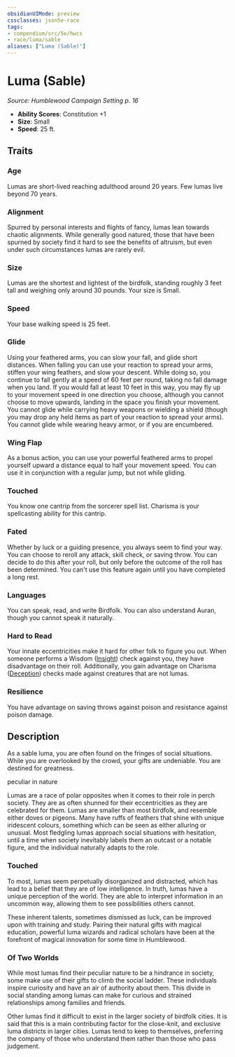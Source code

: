 ```yaml
---
obsidianUIMode: preview
cssclasses: json5e-race
tags:
- compendium/src/5e/hwcs
- race/luma/sable
aliases: ["Luma (Sable)"]
---
```

# Luma (Sable)
*Source: Humblewood Campaign Setting p. 16*  

- **Ability Scores**: Constitution +1
- **Size**: Small
- **Speed**: 25 ft.

## Traits

### Age

Lumas are short-lived reaching adulthood around 20 years. Few lumas live beyond 70 years.

### Alignment

Spurred by personal interests and flights of fancy, lumas lean towards chaotic alignments. While generally good natured, those that have been spurned by society find it hard to see the benefits of altruism, but even under such circumstances lumas are rarely evil.

### Size

Lumas are the shortest and lightest of the birdfolk, standing roughly 3 feet tall and weighing only around 30 pounds. Your size is Small.

### Speed

Your base walking speed is 25 feet.

### Glide

Using your feathered arms, you can slow your fall, and glide short distances. When falling you can use your reaction to spread your arms, stiffen your wing feathers, and slow your descent. While doing so, you continue to fall gently at a speed of 60 feet per round, taking no fall damage when you land. If you would fall at least 10 feet in this way, you may fly up to your movement speed in one direction you choose, although you cannot choose to move upwards, landing in the space you finish your movement. You cannot glide while carrying heavy weapons or wielding a shield (though you may drop any held items as part of your reaction to spread your arms). You cannot glide while wearing heavy armor, or if you are encumbered.

### Wing Flap

As a bonus action, you can use your powerful feathered arms to propel yourself upward a distance equal to half your movement speed. You can use it in conjunction with a regular jump, but not while gliding.

### Touched

You know one cantrip from the sorcerer spell list. Charisma is your spellcasting ability for this cantrip.

### Fated

Whether by luck or a guiding presence, you always seem to find your way. You can choose to reroll any attack, skill check, or saving throw. You can decide to do this after your roll, but only before the outcome of the roll has been determined. You can't use this feature again until you have completed a long rest.

### Languages

You can speak, read, and write Birdfolk. You can also understand Auran, though you cannot speak it naturally.

### Hard to Read

Your innate eccentricities make it hard for other folk to figure you out. When someone performs a Wisdom ([Insight](2-Mechanics/CLI/rules/skills.md#Insight)) check against you, they have disadvantage on their roll. Additionally, you gain advantage on Charisma ([Deception](2-Mechanics/CLI/rules/skills.md#Deception)) checks made against creatures that are not lumas.

### Resilience

You have advantage on saving throws against poison and resistance against poison damage.

## Description

As a sable luma, you are often found on the fringes of social situations. While you are overlooked by the crowd, your gifts are undeniable. You are destined for greatness.

peculiar in nature

Lumas are a race of polar opposites when it comes to their role in perch society. They are as often shunned for their eccentricities as they are celebrated for them. Lumas are smaller than most birdfolk, and resemble either doves or pigeons. Many have ruffs of feathers that shine with unique iridescent colours, something which can be seen as either alluring or unusual. Most fledgling lumas approach social situations with hesitation, until a time when society inevitably labels them an outcast or a notable figure, and the individual naturally adapts to the role.

### Touched

To most, lumas seem perpetually disorganized and distracted, which has lead to a belief that they are of low intelligence. In truth, lumas have a unique perception of the world. They are able to interpret information in an uncommon way, allowing them to see possibilities others cannot.

These inherent talents, sometimes dismissed as luck, can be improved upon with training and study. Pairing their natural gifts with magical education, powerful luma wizards and radical scholars have been at the forefront of magical innovation for some time in Humblewood.

### Of Two Worlds

While most lumas find their peculiar nature to be a hindrance in society, some make use of their gifts to climb the social ladder. These individuals inspire curiosity and have an air of authority about them. This divide in social standing among lumas can make for curious and strained relationships among families and friends.

Other lumas find it difficult to exist in the larger society of birdfolk cities. It is said that this is a main contributing factor for the close-knit, and exclusive luma districts in larger cities. Lumas tend to keep to themselves, preferring the company of those who understand them rather than those who pass judgement.
